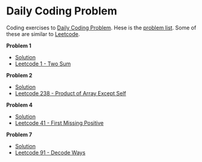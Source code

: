 # Daily Coding Problem
Coding exercises to [Daily Coding Problem](https://www.dailycodingproblem.com/). Hese is the [problem list](https://github.com/xning11/DailyCodingProblem/blob/master/Problems.md). Some of these are similar to [Leetcode](https://leetcode.com/). 


<b>Problem 1</b> 

* [Solution](https://github.com/xning11/DailyCodingProblem/blob/master/Solutions/ps1.py) 
* [Leetcode 1 - Two Sum](https://leetcode.com/problems/two-sum/)


<b>Problem 2</b>  

* [Solution](https://github.com/xning11/DailyCodingProblem/blob/master/Solutions/ps2.py) 
* [Leetcode 238 - Product of Array Except Self](https://leetcode.com/problems/product-of-array-except-self/)


<b>Problem 4</b> 

* [Solution](https://github.com/xning11/DailyCodingProblem/blob/master/Solutions/ps4.py) 
* [Leetcode 41 - First Missing Positive](https://leetcode.com/problems/first-missing-positive/)


<b>Problem 7</b> 

* [Solution](https://github.com/xning11/DailyCodingProblem/blob/master/Solutions/ps7.py)
* [Leetcode 91 - Decode Ways](https://leetcode.com/problems/decode-ways/)
